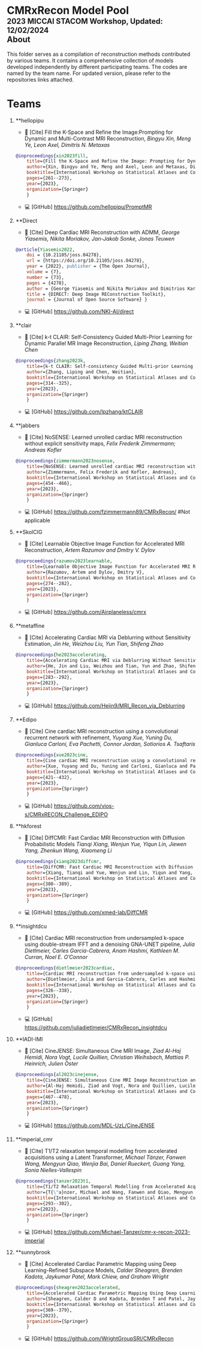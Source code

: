 # CMRxRecon Model Pool<br> <span style="float: right"><sub><sup> 2023 MICCAI STACOM Workshop, Updated: 12/02/2024 </sup></sub></span> 

## About
This folder serves as a compilation of reconstruction methods contributed by various teams. 
It contains a comprehensive collection of models developed independently by different participating teams. The codes are named by the team name. For updated version, please refer to the repositories links attached. 


# Teams
1. **hellopipu
    - 📄 [Cite] Fill the K-Space and Refine the Image:Prompting for Dynamic and Multi-Contrast MRI Reconstruction, *Bingyu Xin, Meng Ye, Leon Axel, Dimitris N. Metaxas*
    ```bibtex
    @inproceedings{xin2023fill,
        title={Fill the K-Space and Refine the Image: Prompting for Dynamic and Multi-Contrast MRI Reconstruction},
        author={Xin, Bingyu and Ye, Meng and Axel, Leon and Metaxas, Dimitris N},
        booktitle={International Workshop on Statistical Atlases and Computational Models of the Heart},
        pages={261--273},
        year={2023},
        organization={Springer}
        }
    ```
    - 💻 [GitHub] https://github.com/hellopipu/PromptMR


2. **Direct
    - 📄 [Cite] Deep Cardiac MRI Reconstruction with ADMM, *George Yiasemis, Nikita Moriakov, Jan-Jakob Sonke, Jonas Teuwen*
    ```bibtex
    @article{Yiasemis2022, 
        doi = {10.21105/joss.04278}, 
        url = {https://doi.org/10.21105/joss.04278}, 
        year = {2022}, publisher = {The Open Journal}, 
        volume = {7}, 
        number = {73}, 
        pages = {4278}, 
        author = {George Yiasemis and Nikita Moriakov and Dimitrios Karkalousos and Matthan Caan and Jonas Teuwen}, 
        title = {DIRECT: Deep Image REConstruction Toolkit}, 
        journal = {Journal of Open Source Software} }
    ```
    - 💻 [GitHub] https://github.com/NKI-AI/direct


3. **clair
    - 📄 [Cite] k-t CLAIR: Self-Consistency Guided Multi-Prior Learning for Dynamic Parallel MR Image Reconstruction, *Liping Zhang, Weitian Chen*
    ```bibtex
    @inproceedings{zhang2023k,
        title={k-t CLAIR: Self-consistency Guided Multi-prior Learning for Dynamic Parallel MR Image Reconstruction},
        author={Zhang, Liping and Chen, Weitian},
        booktitle={International Workshop on Statistical Atlases and Computational Models of the Heart},
        pages={314--325},
        year={2023},
        organization={Springer}
        }
    ```
    - 💻 [GitHub] https://github.com/lpzhang/ktCLAIR


4. **jabbers
    - 📄 [Cite] NoSENSE: Learned unrolled cardiac MRI reconstruction without explicit sensitivity maps, *Felix Frederik Zimmermann; Andreas Kofler*
    ```bibtex
    @inproceedings{zimmermann2023nosense,
        title={NoSENSE: Learned unrolled cardiac MRI reconstruction without explicit sensitivity maps},
        author={Zimmermann, Felix Frederik and Kofler, Andreas},
        booktitle={International Workshop on Statistical Atlases and Computational Models of the Heart},
        pages={454--466},
        year={2023},
        organization={Springer}
        }
    ```
    - 💻 [GitHub] https://github.com/fzimmermann89/CMRxRecon/ #Not applicable



5. **SkolCIG
    - 📄 [Cite] Learnable Objective Image Function for Accelerated MRI Reconstruction, *Artem Razumov and Dmitry V. Dylov*
    ```bibtex
    @inproceedings{razumov2023learnable,
        title={Learnable Objective Image Function for Accelerated MRI Reconstruction},
        author={Razumov, Artem and Dylov, Dmitry V},
        booktitle={International Workshop on Statistical Atlases and Computational Models of the Heart},
        pages={274--282},
        year={2023},
        organization={Springer}
        }
    ```
    - 💻 [GitHub] https://github.com/Airplaneless/cmrx


6. **metaffine
    - 📄 [Cite] Accelerating Cardiac MRI via Deblurring without Sensitivity Estimation, *Jin He, Weizhou Liu, Yun Tian, Shifeng Zhao*
    ```bibtex
    @inproceedings{he2023accelerating,
        title={Accelerating Cardiac MRI via Deblurring Without Sensitivity Estimation},
        author={He, Jin and Liu, Weizhou and Tian, Yun and Zhao, Shifeng},
        booktitle={International Workshop on Statistical Atlases and Computational Models of the Heart},
        pages={283--292},
        year={2023},
        organization={Springer}
        }
    ```
    - 💻 [GitHub] https://github.com/Hejin9/MRI_Recon_via_Deblurring


7. **Edipo
    - 📄 [Cite] Cine cardiac MRI reconstruction using a convolutional recurrent network with refinement, *Yuyang Xue, Yuning Du, Gianluca Carloni, Eva Pachetti, Connor Jordan, Sotiorios A. Tsaftaris*
    ```bibtex
    @inproceedings{xue2023cine,
        title={Cine cardiac MRI reconstruction using a convolutional recurrent network with refinement},
        author={Xue, Yuyang and Du, Yuning and Carloni, Gianluca and Pachetti, Eva and Jordan, Connor and Tsaftaris, Sotirios A},
        booktitle={International Workshop on Statistical Atlases and Computational Models of the Heart},
        pages={421--432},
        year={2023},
        organization={Springer}
        }
    ```
     - 💻 [GitHub] https://github.com/vios-s/CMRxRECON_Challenge_EDIPO



8. **hkforest
    - 📄 [Cite] DiffCMR: Fast Cardiac MRI Reconstruction with Diffusion Probabilistic Models *Tianqi Xiang, Wenjun Yue, Yiqun Lin, Jiewen Yang, Zhenkun Wang, Xiaomeng Li*
    ```bibtex
    @inproceedings{xiang2023diffcmr,
        title={DiffCMR: Fast Cardiac MRI Reconstruction with Diffusion Probabilistic Models},
        author={Xiang, Tianqi and Yue, Wenjun and Lin, Yiqun and Yang, Jiewen and Wang, Zhenkun and Li, Xiaomeng},
        booktitle={International Workshop on Statistical Atlases and Computational Models of the Heart},
        pages={380--389},
        year={2023},
        organization={Springer}
        }
    ```
    - 💻 [GitHub] https://github.com/xmed-lab/DiffCMR


9. **insightdcu
    - 📄 [Cite] Cardiac MRI reconstruction from undersampled k-space using double-stream IFFT and a denoising GNA-UNET pipeline, *Julia Dietlmeier, Carles Garcia-Cabrera, Anam Hashmi, Kathleen M. Curran, Noel E. O’Connor*
    ```bibtex
    @inproceedings{dietlmeier2023cardiac,
        title={Cardiac MRI reconstruction from undersampled k-space using double-stream IFFT and a denoising GNA-UNET pipeline},
        author={Dietlmeier, Julia and Garcia-Cabrera, Carles and Hashmi, Anam and Curran, Kathleen M and O’Connor, Noel E},
        booktitle={International Workshop on Statistical Atlases and Computational Models of the Heart},
        pages={326--338},
        year={2023},
        organization={Springer}
        }
    ```
    - 💻 [GitHub] https://github.com/juliadietlmeier/CMRxRecon_insightdcu


10. **IADI-IMI
    - 📄 [Cite] CineJENSE: Simultaneous Cine MRI Image, *Ziad Al-Haj Hemidi, Nora Vogt, Lucile Quillien, Christian Weihsbach, Mattias P. Heinrich, Julien Oster*
    ```bibtex
    @inproceedings{al2023cinejense,
        title={CineJENSE: Simultaneous Cine MRI Image Reconstruction and Sensitivity Map Estimation Using Neural Representations},
        author={Al-Haj Hemidi, Ziad and Vogt, Nora and Quillien, Lucile and Weihsbach, Christian and Heinrich, Mattias P and Oster, Julien},
        booktitle={International Workshop on Statistical Atlases and Computational Models of the Heart},
        pages={467--478},
        year={2023},
        organization={Springer}
        }
    ```
    - 💻 [GitHub] https://github.com/MDL-UzL/CineJENSE


11. **imperial_cmr
    - 📄 [Cite] T1/T2 relaxation temporal modelling from accelerated acquisitions using a Latent Transformer, *Michael Tänzer, Fanwen Wang, Mengyun Qiao, Wenjia Bai, Daniel Rueckert, Guang Yang, Sonia Nielles-Vallespin*
    ```bibtex
    @inproceedings{tanzer2023t1,
        title={T1/T2 Relaxation Temporal Modelling from Accelerated Acquisitions Using a Latent Transformer},
        author={T{\"a}nzer, Michael and Wang, Fanwen and Qiao, Mengyun and Bai, Wenjia and Rueckert, Daniel and Yang, Guang and Nielles-Vallespin, Sonia},
        booktitle={International Workshop on Statistical Atlases and Computational Models of the Heart},
        pages={293--302},
        year={2023},
        organization={Springer}
        }
    ```
    - 💻 [GitHub] https://github.com/Michael-Tanzer/cmr-x-recon-2023-imperial


12. **sunnybrook
    - 📄 [Cite] Accelerated Cardiac Parametric Mapping using Deep Learning-Refined Subspace Models, *Calder Sheagren, Brenden Kadota, Jaykumar Patel, Mark Chiew, and Graham Wright*
    ```bibtex
    @inproceedings{sheagren2023accelerated,
        title={Accelerated Cardiac Parametric Mapping Using Deep Learning-Refined Subspace Models},
        author={Sheagren, Calder D and Kadota, Brenden T and Patel, Jaykumar H and Chiew, Mark and Wright, Graham A},
        booktitle={International Workshop on Statistical Atlases and Computational Models of the Heart},
        pages={369--379},
        year={2023},
        organization={Springer}
        }
    ```
    - 💻 [GitHub] https://github.com/WrightGroupSRI/CMRxRecon